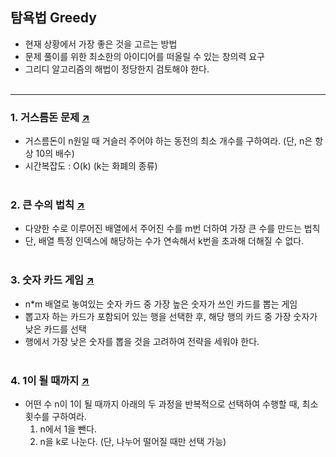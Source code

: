 ## 탐욕법 Greedy
- 현재 상황에서 가장 좋은 것을 고르는 방법
- 문제 풀이를 위한 최소한의 아이디어를 떠올릴 수 있는 창의력 요구
- 그리디 알고리즘의 해법이 정당한지 검토해야 한다.
<br></br>  
---
### 1. 거스름돈 문제 [↗](https://github.com/100g-dev/Coding_Test/blob/e9d47818a138d36ee15274caca602d84857dcc6c/Greedy/change.py)
- 거스름돈이 n원일 때 거슬러 주어야 하는 동전의 최소 개수를 구하여라. (단, n은 항상 10의 배수)
- 시간복잡도 : O(k)  (k는 화폐의 종류)
<br></br>  
### 2. 큰 수의 법칙 [↗](https://github.com/100g-dev/Coding_Test/blob/e9d47818a138d36ee15274caca602d84857dcc6c/Greedy/large_number_rule.py)
- 다양한 수로 이루어진 배열에서 주어진 수를 m번 더하여 가장 큰 수를 만드는 법칙
- 단, 배열 특정 인덱스에 해당하는 수가 연속해서 k번을 초과해 더해질 수 없다.
<br></br>  
### 3. 숫자 카드 게임 [↗](https://github.com/100g-dev/Coding_Test/blob/e9d47818a138d36ee15274caca602d84857dcc6c/Greedy/card_game.py)
- n*m 배열로 놓여있는 숫자 카드 중 가장 높은 숫자가 쓰인 카드를 뽑는 게임
- 뽑고자 하는 카드가 포함되어 있는 행을 선택한 후, 해당 행의 카드 중 가장 숫자가 낮은 카드를 선택
- 행에서 가장 낮은 숫자를 뽑을 것을 고려하여 전략을 세워야 한다.
<br></br>  
### 4. 1이 될 때까지 [↗](https://github.com/100g-dev/Coding_Test/blob/e9d47818a138d36ee15274caca602d84857dcc6c/Greedy/until1.py)
- 어떤 수 n이 1이 될 때까지 아래의 두 과정을 반복적으로 선택하여 수행할 때, 최소 횟수를 구하여라.
  1. n에서 1을 뺀다.
  2. n을 k로 나눈다. (단, 나누어 떨어질 때만 선택 가능)
